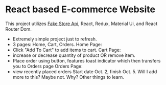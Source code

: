 # React based E-commerce Website 

This project utilizes [Fake Store Api](https://fakestoreapi.com/docs), React, Redux, Material Ui, and React Router Dom.
- Extremely simple project just to refresh. 
- 3 pages: Home, Cart, Orders.
Home Page:
- Click "Add To Cart" to add items to cart.
Cart Page:
- increase or decrease quantity of product OR remove item.
- Place order using button, features toast indicator which then transfers you to Orders page
Orders Page:
- view recently placed orders
Start date Oct. 2, finish Oct. 5. Will I add more to this? Maybe not. Why? Other things to learn. 
